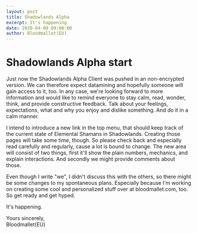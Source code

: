 ```yaml
---
layout: post
title: Shadowlands Alpha
excerpt: It's happening
date: 2020-04-08 09:00:00
author: Bloodmallet(EU)
---
```


# Shadowlands Alpha start

Just now the Shadowlands Alpha Client was pushed in an non-encrypted version. We can therefore expect datamining and hopefully someone will gain access to it, too. In any case, we're looking forward to more information and would like to remind everyone to stay calm, read, wonder, think, and provide constructive feedback. Talk about your feelings, expectations, what and why you enjoy and dislike something. And do it in a calm manner.

I intend to introduce a new link in the top menu, that should keep track of the current state of Elemental Shamans in Shadowlands. Creating those pages will take some time, though. So please check back and especially read carefully and regularly, cause a lot is bound to change. The new area will consist of two things, first it'll show the plain numbers, mechanics, and explain interactions. And secondly we might provide comments about those.

Even though I write "we", I didn't discuss this with the others, so there might be some changes to my spontaneous plans. Especially because I'm working on creating some cool and personalized stuff over at bloodmallet.com, too. So get ready and get hyped.

It's happening.

Yours sincerely,<br/>
Bloodmallet(EU)
